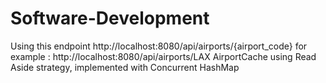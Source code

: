 # Software-Development
Using this endpoint http://localhost:8080/api/airports/{airport_code}
  for example : http://localhost:8080/api/airports/LAX
AirportCache using Read Aside strategy, implemented with Concurrent HashMap
